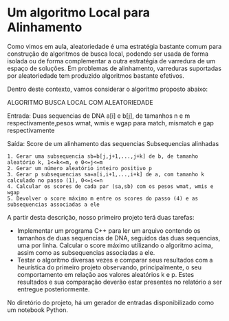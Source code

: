 # Um algoritmo Local para Alinhamento

Como vimos em aula, aleatoriedade é uma estratégia bastante comum para construção de algoritmos de busca local, podendo ser usada
de forma isolada ou de forma complementar a outra estratégia de varredura de um espaço de soluções. Em problemas de alinhamento,
varreduras suportadas por aleatoriedade tem produzido algoritmos bastante efetivos.

Dentro deste contexto, vamos considerar o algoritmo proposto abaixo:


ALGORITMO BUSCA LOCAL COM ALEATORIEDADE

Entrada: Duas sequencias de DNA a[i] e b[j], de tamanhos n e m respectivamente,pesos wmat, wmis e wgap para match, mismatch e gap respectivamente

Saída: Score de um alinhamento das sequencias
       Subsequencias alinhadas

    1. Gerar uma subsequencia sb=b[j,j+1,...,j+k] de b, de tamanho aleatório k, 1<=k<=m, e 0<=j<=m 
    2. Gerar um número aleatório inteiro positivo p
    3. Gerar p subsequencias sa=a[i,i+1,...,i+k] de a, com tamanho k calculado no passo (1), 0<=i<=n
    4. Calcular os scores de cada par (sa,sb) com os pesos wmat, wmis e wgap
    5. Devolver o score máximo m entre os scores do passo (4) e as subsequencias associadas a ele




A partir desta descrição, nosso primeiro projeto terá duas tarefas:

<ul>
  <li> Implementar um programa C++ para ler um arquivo contendo os tamanhos de duas sequencias de DNA, seguidos das duas sequencias, uma por linha. Calcular o score máximo utilizando o algoritmo acima, assim como as subsequencias associadas a ele. 
  <li> Testar o algoritmo diversas vezes e comparar seus resultados com a heurística do primeiro projeto observando, principalmente, o seu comportamento em relação aos valores aleatórios k e p. Estes resultados e sua comparação deverão estar presentes no relatório a ser entregue posteriormente.
</ul>

No diretório do projeto, há um gerador de entradas disponibilizado como um notebook Python.
